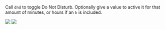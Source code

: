Call `dnd` to toggle Do Not Disturb. Optionally give a value to active it for that amount of minutes, or hours if an `h` is included.

![](https://i.imgur.com/wbWvItv.png)
![](https://i.imgur.com/uFToKeR.png)
